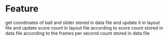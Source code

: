 # Feature

get coordinates of ball and slider stored in data file
and update it in layout file
and update score count in layout file according to score
count stored in data file according to the frames per second
count stored in data file
